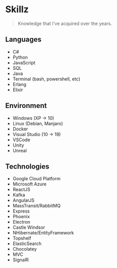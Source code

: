 # Skillz

> Knowledge that I've acquired over the years.

## Languages

- C#
- Python
- JavaScript
- SQL
- Java
- Terminal (bash, powershell, etc)
- Erlang
- Elixir

## Environment

- Windows (XP -> 10)
- Linux (Debian, Manjaro)
- Docker
- Visual Studio (10 -> 19)
- VSCode
- Unity
- Unreal

## Technologies

- Google Cloud Platform
- Microsoft Azure
- ReactJS
- Kafka
- AngularJS
- MassTransit/RabbitMQ
- Express
- Phoenix
- Electron
- Castle Windsor
- NHibernate/EntityFramework
- Topshelf
- ElasticSearch
- Chocolatey
- MVC
- SignalR
